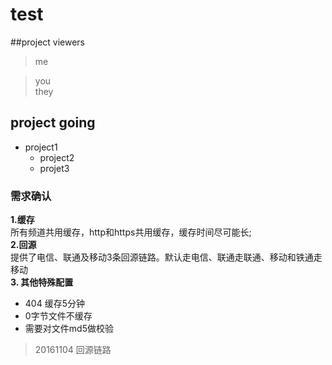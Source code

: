 # test
##project viewers
>me  

>you  
>they

## project going
* project1
	* project2
	* projet3

### 需求确认
**1.缓存**<br>
所有频道共用缓存，http和https共用缓存，缓存时间尽可能长;  
**2.回源**   
提供了电信、联通及移动3条回源链路。默认走电信、联通走联通、移动和铁通走移动   
**3. 其他特殊配置**
* 404 缓存5分钟
* 0字节文件不缓存
* 需要对文件md5做校验
>20161104 回源链路 
